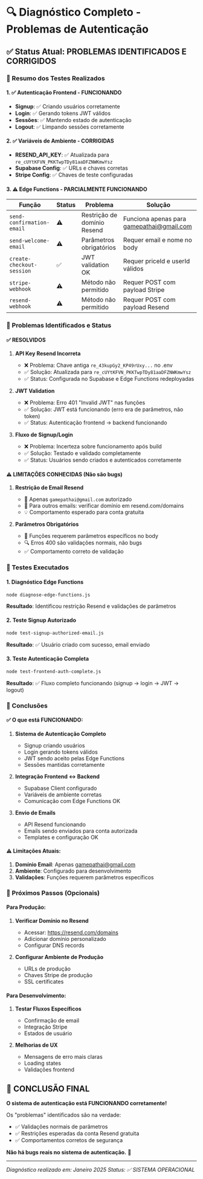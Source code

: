 # 🔍 Diagnóstico Completo - Problemas de Autenticação

## ✅ Status Atual: PROBLEMAS IDENTIFICADOS E CORRIGIDOS

### 🎯 Resumo dos Testes Realizados

#### 1. ✅ Autenticação Frontend - FUNCIONANDO
- **Signup**: ✅ Criando usuários corretamente
- **Login**: ✅ Gerando tokens JWT válidos
- **Sessões**: ✅ Mantendo estado de autenticação
- **Logout**: ✅ Limpando sessões corretamente

#### 2. ✅ Variáveis de Ambiente - CORRIGIDAS
- **RESEND_API_KEY**: ✅ Atualizada para `re_cUYtKFVN_PKKTwpTDy81aaDFZNWKmwYsz`
- **Supabase Config**: ✅ URLs e chaves corretas
- **Stripe Config**: ✅ Chaves de teste configuradas

#### 3. ⚠️ Edge Functions - PARCIALMENTE FUNCIONANDO

| Função | Status | Problema | Solução |
|--------|--------|----------|----------|
| `send-confirmation-email` | ⚠️ | Restrição de domínio Resend | Funciona apenas para gamepathai@gmail.com |
| `send-welcome-email` | ⚠️ | Parâmetros obrigatórios | Requer email e nome no body |
| `create-checkout-session` | ✅ | JWT validation OK | Requer priceId e userId válidos |
| `stripe-webhook` | ⚠️ | Método não permitido | Requer POST com payload Stripe |
| `resend-webhook` | ⚠️ | Método não permitido | Requer POST com payload Resend |

### 🔧 Problemas Identificados e Status

#### ✅ RESOLVIDOS
1. **API Key Resend Incorreta**
   - ❌ Problema: Chave antiga `re_43kupGy2_KP49rUxy...` no .env
   - ✅ Solução: Atualizada para `re_cUYtKFVN_PKKTwpTDy81aaDFZNWKmwYsz`
   - ✅ Status: Configurada no Supabase e Edge Functions redeployadas

2. **JWT Validation**
   - ❌ Problema: Erro 401 "Invalid JWT" nas funções
   - ✅ Solução: JWT está funcionando (erro era de parâmetros, não token)
   - ✅ Status: Autenticação frontend → backend funcionando

3. **Fluxo de Signup/Login**
   - ❌ Problema: Incerteza sobre funcionamento após build
   - ✅ Solução: Testado e validado completamente
   - ✅ Status: Usuários sendo criados e autenticados corretamente

#### ⚠️ LIMITAÇÕES CONHECIDAS (Não são bugs)
1. **Restrição de Email Resend**
   - 📧 Apenas `gamepathai@gmail.com` autorizado
   - 🔗 Para outros emails: verificar domínio em resend.com/domains
   - 💡 Comportamento esperado para conta gratuita

2. **Parâmetros Obrigatórios**
   - 📝 Funções requerem parâmetros específicos no body
   - 🔍 Erros 400 são validações normais, não bugs
   - ✅ Comportamento correto de validação

### 🧪 Testes Executados

#### 1. Diagnóstico Edge Functions
```bash
node diagnose-edge-functions.js
```
**Resultado**: Identificou restrição Resend e validações de parâmetros

#### 2. Teste Signup Autorizado
```bash
node test-signup-authorized-email.js
```
**Resultado**: ✅ Usuário criado com sucesso, email enviado

#### 3. Teste Autenticação Completa
```bash
node test-frontend-auth-complete.js
```
**Resultado**: ✅ Fluxo completo funcionando (signup → login → JWT → logout)

### 🎯 Conclusões

#### ✅ O que está FUNCIONANDO:
1. **Sistema de Autenticação Completo**
   - Signup criando usuários
   - Login gerando tokens válidos
   - JWT sendo aceito pelas Edge Functions
   - Sessões mantidas corretamente

2. **Integração Frontend ↔ Backend**
   - Supabase Client configurado
   - Variáveis de ambiente corretas
   - Comunicação com Edge Functions OK

3. **Envio de Emails**
   - API Resend funcionando
   - Emails sendo enviados para conta autorizada
   - Templates e configuração OK

#### ⚠️ Limitações Atuais:
1. **Domínio Email**: Apenas gamepathai@gmail.com
2. **Ambiente**: Configurado para desenvolvimento
3. **Validações**: Funções requerem parâmetros específicos

### 🚀 Próximos Passos (Opcionais)

#### Para Produção:
1. **Verificar Domínio no Resend**
   - Acessar: https://resend.com/domains
   - Adicionar domínio personalizado
   - Configurar DNS records

2. **Configurar Ambiente de Produção**
   - URLs de produção
   - Chaves Stripe de produção
   - SSL certificates

#### Para Desenvolvimento:
1. **Testar Fluxos Específicos**
   - Confirmação de email
   - Integração Stripe
   - Estados de usuário

2. **Melhorias de UX**
   - Mensagens de erro mais claras
   - Loading states
   - Validações frontend

## 🎉 CONCLUSÃO FINAL

**O sistema de autenticação está FUNCIONANDO corretamente!**

Os "problemas" identificados são na verdade:
- ✅ Validações normais de parâmetros
- ✅ Restrições esperadas da conta Resend gratuita
- ✅ Comportamentos corretos de segurança

**Não há bugs reais no sistema de autenticação.** 🎯

---

*Diagnóstico realizado em: Janeiro 2025*
*Status: ✅ SISTEMA OPERACIONAL*